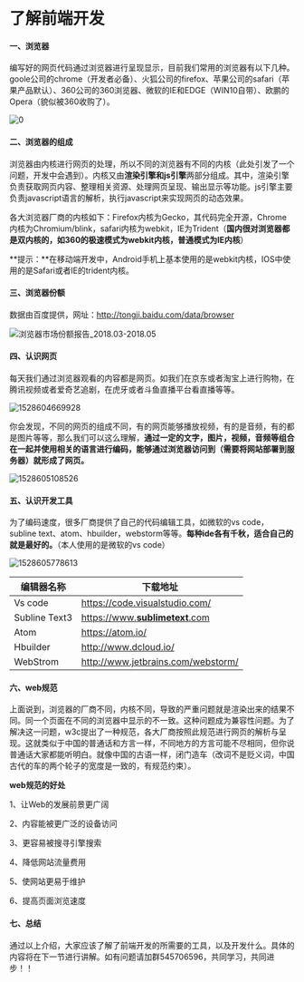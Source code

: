 

# 了解前端开发

#### 一、浏览器

编写好的网页代码通过浏览器进行呈现显示，目前我们常用的浏览器有以下几种。goole公司的chrome（开发者必备）、火狐公司的firefox、苹果公司的safari（苹果产品默认）、360公司的360浏览器、微软的IE和EDGE（WIN10自带）、欧鹏的Opera（貌似被360收购了）。

![0 ](F:\FrontWebPath\learning-front-end-development\html\assets/clip_image001.png) 

#### 二、浏览器的组成

浏览器由内核进行网页的处理，所以不同的浏览器有不同的内核（此处引发了一个问题，开发中会遇到）。内核又由**渲染引擎和js引擎**两部分组成。其中，渲染引擎负责获取网页内容、整理相关资源、处理网页呈现、输出显示等功能。js引擎主要负责javascript语言的解析，执行javascript来实现网页的动态效果。

各大浏览器厂商的内核如下：Firefox内核为Gecko，其代码完全开源，Chrome内核为Chromium/blink，safari内核为webkit，IE为Trident（**国内很对浏览器都是双内核的，如360的极速模式为webkit内核，普通模式为IE内核**）

**提示：**在移动端开发中，Android手机上基本使用的是webkit内核，IOS中使用的是Safari或者IE的trident内核。

#### 三、浏览器份额

数据由百度提供，网址：http://tongji.baidu.com/data/browser

![浏览器市场份额报告_2018.03-2018.05](F:\FrontWebPath\learning-front-end-development\html\assets/浏览器市场份额报告_2018.03-2018.05.jpg)



#### 四、认识网页

每天我们通过浏览器观看的内容都是网页。如我们在京东或者淘宝上进行购物，在腾讯视频或者爱奇艺追剧，在虎牙或者斗鱼直播平台看直播等等。

![1528604669928](F:\FrontWebPath\learning-front-end-development\html\assets\1528604669928.png)

你会发现，不同的网页的组成不同，有的网页能够播放视频，有的是音频，有的都是图片等等，那么我们可以这么理解，**通过一定的文字，图片，视频，音频等组合在一起并使用相关的语言进行编码，能够通过浏览器访问到（需要将网站部署到服务器）就形成了网页。**

![1528605108526](F:\FrontWebPath\learning-front-end-development\html\assets\1528605108526.png)

#### 五、认识开发工具

为了编码速度，很多厂商提供了自己的代码编辑工具，如微软的vs code，subline text、atom、hbuilder，webstorm等等。**每种ide各有千秋，适合自己的就是最好的。**（本人使用的是微软的vs code）

![1528605778613](F:\FrontWebPath\learning-front-end-development\html\assets\1528605778613.png)

| 编辑器名称    | 下载地址                                                     |
| ------------- | ------------------------------------------------------------ |
| Vs code       | https://code.visualstudio.com/                               |
| Subline Text3 | [https://www.**sublimetext**.com](http://www.baidu.com/link?url=JixNnM4us0kqEo_DBHDzgv7iUvEP8nszUFtCrGnv8-8G3BsXQZ1nB97CTMr8xoWR) |
| Atom          | https://atom.io/                                             |
| Hbuilder      | http://www.dcloud.io/                                        |
| WebStrom      | http://www.jetbrains.com/webstorm/                           |



#### 六、web规范

上面说到，浏览器的厂商不同，内核不同，导致的严重问题就是渲染出来的结果不同。同一个页面在不同的浏览器中显示的不一致。这种问题成为兼容性问题。为了解决这一问题，w3c提出了一种规范，各大厂商按照此规范进行网页的解析与呈现。这就类似于中国的普通话和方言一样，不同地方的方言可能不尽相同，但你说普通话大家都能听明白。就像中国的古语一样，闭门造车（改词不是贬义词，中国古代的车的两个轮子的宽度是一致的，有规范约束）。

**web规范的好处**

1、让Web的发展前景更广阔 

2、内容能被更广泛的设备访问

3、更容易被搜寻引擎搜索

4、降低网站流量费用

5、使网站更易于维护

6、提高页面浏览速度



#### 七、总结

通过以上介绍，大家应该了解了前端开发的所需要的工具，以及开发什么。具体的内容将在下一节进行讲解。如有问题请加群545706596，共同学习，共同进步！！